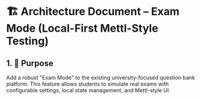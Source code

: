 # 🏗️ Architecture Document – Exam Mode (Local-First Mettl-Style Testing)

## 1. 📌 Purpose

Add a robust "Exam Mode" to the existing university-focused question bank platform. This feature allows students to simulate real exams with configurable settings, local state management, and Mettl-style UI.
